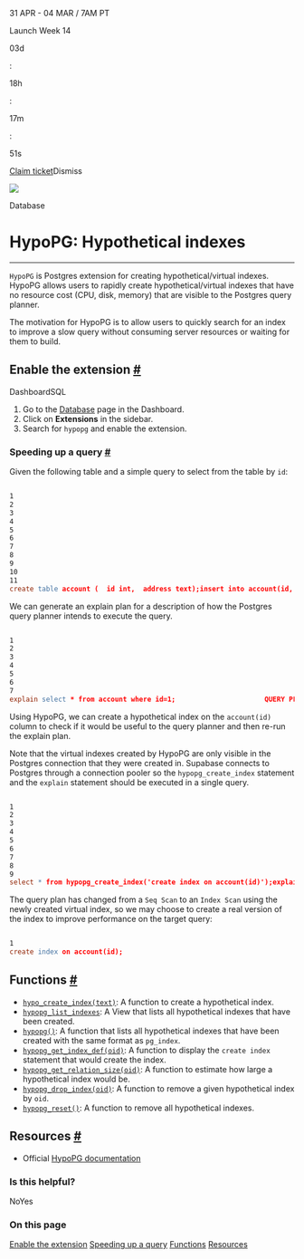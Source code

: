 31 APR - 04 MAR / 7AM PT

Launch Week 14

03d

:

18h

:

17m

:

51s

[Claim ticket](https://supabase.com/launch-week)Dismiss

![](https://supabase.com/docs/_next/image?url=%2Fdocs%2Fimg%2Flaunchweek%2F14%2Fpromo-banner-bg.png&w=3840&q=100&dpl=dpl_9WgBm3X43HXGqPuPh4vSvQgRaZyZ)

Database

# HypoPG: Hypothetical indexes

* * *

`HypoPG` is Postgres extension for creating hypothetical/virtual indexes. HypoPG allows users to rapidly create hypothetical/virtual indexes that have no resource cost (CPU, disk, memory) that are visible to the Postgres query planner.

The motivation for HypoPG is to allow users to quickly search for an index to improve a slow query without consuming server resources or waiting for them to build.

## Enable the extension [\#](https://supabase.com/docs/guides/database/extensions/hypopg\#enable-the-extension)

DashboardSQL

1. Go to the [Database](https://supabase.com/dashboard/project/_/database/tables) page in the Dashboard.
2. Click on **Extensions** in the sidebar.
3. Search for `hypopg` and enable the extension.

### Speeding up a query [\#](https://supabase.com/docs/guides/database/extensions/hypopg\#speeding-up-a-query)

Given the following table and a simple query to select from the table by `id`:

```flex

1
2
3
4
5
6
7
8
9
10
11
create table account (  id int,  address text);insert into account(id, address)select  id,  id || ' main street'from  generate_series(1, 10000) id;
```

We can generate an explain plan for a description of how the Postgres query planner
intends to execute the query.

```flex

1
2
3
4
5
6
7
explain select * from account where id=1;                      QUERY PLAN------------------------------------------------------- Seq Scan on account  (cost=0.00..180.00 rows=1 width=13)   Filter: (id = 1)(2 rows)
```

Using HypoPG, we can create a hypothetical index on the `account(id)` column to check if it would be useful to the query planner and then re-run the explain plan.

Note that the virtual indexes created by HypoPG are only visible in the Postgres connection that they were created in. Supabase connects to Postgres through a connection pooler so the `hypopg_create_index` statement and the `explain` statement should be executed in a single query.

```flex

1
2
3
4
5
6
7
8
9
select * from hypopg_create_index('create index on account(id)');explain select * from account where id=1;                                     QUERY PLAN------------------------------------------------------------------------------------ Index Scan using <13504>btree_account_id on hypo  (cost=0.29..8.30 rows=1 width=13)   Index Cond: (id = 1)(2 rows)
```

The query plan has changed from a `Seq Scan` to an `Index Scan` using the newly created virtual index, so we may choose to create a real version of the index to improve performance on the target query:

```flex

1
create index on account(id);
```

## Functions [\#](https://supabase.com/docs/guides/database/extensions/hypopg\#functions)

- [`hypo_create_index(text)`](https://hypopg.readthedocs.io/en/rel1_stable/usage.html#create-a-hypothetical-index): A function to create a hypothetical index.
- [`hypopg_list_indexes`](https://hypopg.readthedocs.io/en/rel1_stable/usage.html#manipulate-hypothetical-indexes): A View that lists all hypothetical indexes that have been created.
- [`hypopg()`](https://hypopg.readthedocs.io/en/rel1_stable/usage.html#manipulate-hypothetical-indexes): A function that lists all hypothetical indexes that have been created with the same format as `pg_index`.
- [`hypopg_get_index_def(oid)`](https://hypopg.readthedocs.io/en/rel1_stable/usage.html#manipulate-hypothetical-indexes): A function to display the `create index` statement that would create the index.
- [`hypopg_get_relation_size(oid)`](https://hypopg.readthedocs.io/en/rel1_stable/usage.html#manipulate-hypothetical-indexes): A function to estimate how large a hypothetical index would be.
- [`hypopg_drop_index(oid)`](https://hypopg.readthedocs.io/en/rel1_stable/usage.html#manipulate-hypothetical-indexes): A function to remove a given hypothetical index by `oid`.
- [`hypopg_reset()`](https://hypopg.readthedocs.io/en/rel1_stable/usage.html#manipulate-hypothetical-indexes): A function to remove all hypothetical indexes.

## Resources [\#](https://supabase.com/docs/guides/database/extensions/hypopg\#resources)

- Official [HypoPG documentation](https://hypopg.readthedocs.io/en/rel1_stable/)

### Is this helpful?

NoYes

### On this page

[Enable the extension](https://supabase.com/docs/guides/database/extensions/hypopg#enable-the-extension) [Speeding up a query](https://supabase.com/docs/guides/database/extensions/hypopg#speeding-up-a-query) [Functions](https://supabase.com/docs/guides/database/extensions/hypopg#functions) [Resources](https://supabase.com/docs/guides/database/extensions/hypopg#resources)